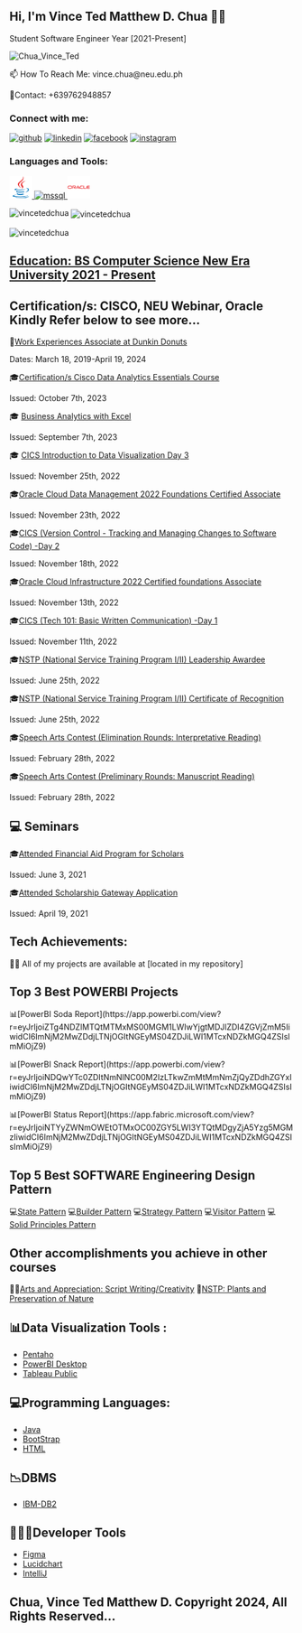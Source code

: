 ## Hi, I'm Vince Ted Matthew D. Chua 👋🏼
Student Software Engineer Year [2021-Present]

![Chua_Vince_Ted](https://github.com/user-attachments/assets/325793d5-8fd1-4911-8e7d-42ac820a1e1e)

<p> 📫 How To Reach Me: vince.chua@neu.edu.ph </p>
<p> 📱Contact: +639762948857 </p>

<h3 align="left">Connect with me:</h3>

[<img src='https://cdn.jsdelivr.net/npm/simple-icons@3.0.1/icons/github.svg' alt='github' height='40'>](https://github.com/VinceTedChua)  [<img src='https://cdn.jsdelivr.net/npm/simple-icons@3.0.1/icons/linkedin.svg' alt='linkedin' height='40'>](https://www.linkedin.com/in/vince-chua/)  [<img src='https://cdn.jsdelivr.net/npm/simple-icons@3.0.1/icons/facebook.svg' alt='facebook' height='40'>](https://www.facebook.com/vincetedmatthew.chua)  [<img src='https://cdn.jsdelivr.net/npm/simple-icons@3.0.1/icons/instagram.svg' alt='instagram' height='40'>](https://www.instagram.com/devinci_delivers/?hl=en/)  


<h3 align="left">Languages and Tools:</h3>
<p align="left"> <a href="https://www.java.com" target="_blank" rel="noreferrer"> <img src="https://raw.githubusercontent.com/devicons/devicon/master/icons/java/java-original.svg" alt="java" width="40" height="40"/> </a> <a href="https://www.microsoft.com/en-us/sql-server" target="_blank" rel="noreferrer"> <img src="https://www.svgrepo.com/show/303229/microsoft-sql-server-logo.svg" alt="mssql" width="40" height="40"/> </a> <a href="https://www.oracle.com/" target="_blank" rel="noreferrer"> <img src="https://raw.githubusercontent.com/devicons/devicon/master/icons/oracle/oracle-original.svg" alt="oracle" width="40" height="40"/> </a> <a </p>

<p><img align="left" src="https://github-readme-stats.vercel.app/api/top-langs?username=vincetedchua&show_icons=true&locale=en&layout=compact" alt="vincetedchua" /></p> 

<p>&nbsp;<img align="center" src="https://github-readme-stats.vercel.app/api?username=vincetedchua&show_icons=true&locale=en" alt="vincetedchua" /></p> 

<p><img align="center" src="https://github-readme-streak-stats.herokuapp.com/?user=vincetedchua&" alt="vincetedchua" /></p>


## [Education: BS Computer Science New Era University 2021 - Present](https://drive.google.com/file/d/13rzvKBhakFlTTd57bSx5P7krGgfOunSr/view?usp=sharing)
## Certification/s: CISCO, NEU Webinar, Oracle Kindly Refer below to see more... 

  💼[Work Experiences Associate at Dunkin Donuts](https://drive.google.com/file/d/1P06xWvihRDGHvhwCc2H_ppF8TyvyCsfm/view?usp=sharing)
     <p> Dates: March 18, 2019-April 19, 2024</p>
    
  🎓[Certification/s Cisco Data Analytics Essentials Course](https://drive.google.com/file/d/1I0ZfSjOpJE6wJbNEOYOdZiTbFzQA4pRn/view?usp=sharing)
     <p>Issued: October 7th, 2023 </p> 
    
  🎓 [Business Analytics with Excel](https://simpli-web.app.link/e/bZpUXV1BTCb)
     <p>Issued: September 7th, 2023 </p> 

  🎓 [CICS Introduction to Data Visualization Day 3](https://drive.google.com/file/d/1kBX3guMOerx7b6aJtO10D_KKV8hpYgjh/view?usp=sharing)
     <p>Issued: November 25th, 2022</p>
  
  🎓[Oracle Cloud Data Management 2022 Foundations Certified Associate](https://catalog-education.oracle.com/pls/certview/sharebadge?id=65A9432863C18C26269D1E6E11CAD20159910CBCD4D3D64597F7DB627310C39B)
     <p>Issued: November 23th, 2022</p>
     
  🎓[CICS (Version Control - Tracking and Managing Changes to Software Code) -Day 2](https://drive.google.com/file/d/1yN0uSllazH5YKNb2TakQzYXR1TyaWor8/view?usp=sharing)
     <p>Issued: November 18th, 2022</p>
     
  🎓[Oracle Cloud Infrastructure 2022 Certified foundations Associate](https://catalog-education.oracle.com/pls/certview/sharebadge?id=8F21E9D494F5332C6E0CB5CB4C608B2F0E6BBF76FFD03AF442C124510807BDB9)
     <p>Issued: November 13th, 2022</p>
  
  🎓[CICS (Tech 101: Basic Written Communication) -Day 1](https://drive.google.com/file/d/1VKj0xL5BSWP0yY9aV8LlS2KZ7SyZGCUd/view?usp=sharing)
     <p>Issued: November 11th, 2022</p>
  
  🎓[NSTP (National Service Training Program I/II) Leadership Awardee ](https://drive.google.com/file/d/1dMyAjYNU_Zeskw6krLaPLLf1_bKy3DnC/view?usp=sharing)
     <p>Issued: June 25th, 2022</p>
  
  🎓[NSTP (National Service Training Program I/II) Certificate of Recognition](https://drive.google.com/file/d/1HGjkPPCZpEXOQP1uSj4suPcy2xeHyzXp/view?usp=sharing)
     <p>Issued: June 25th, 2022</p>
  
  🎓[Speech Arts Contest (Elimination Rounds: Interpretative Reading)](https://drive.google.com/file/d/1-9i2WC_yc4-EpiAoeYfsuXcm7wgHbp7_/view?usp=sharing)
     <p>Issued: February 28th, 2022</p>
  
  🎓[Speech Arts Contest (Preliminary Rounds: Manuscript Reading)](https://drive.google.com/file/d/16MelIA-GQ3O8rAtIMmfnwc_e-xcM4XBR/view?usp=sharing)
     <p>Issued: February 28th, 2022</p>

## 💻 Seminars
  🎓[Attended Financial Aid Program for Scholars](https://drive.google.com/file/d/1SbQU4v_I5MgEOsHhckb75lkU_gI2sAAS/view?usp=sharing)
     <p>Issued: June 3, 2021</p>
  
  🎓[Attended Scholarship Gateway Application](https://drive.google.com/file/d/1-VS405QNVXxJwJA_U_dknd99YhQld_Ie/view?usp=sharing)
     <p>Issued: April 19, 2021</p>

  ## Tech Achievements:
  👨‍💻 All of my projects are available at [located in my repository]

  ## Top 3 Best POWERBI Projects
  
  <p>📊[PowerBI Soda Report](https://app.powerbi.com/view?r=eyJrIjoiZTg4NDZlMTQtMTMxMS00MGM1LWIwYjgtMDJlZDI4ZGVjZmM5IiwidCI6ImNjM2MwZDdjLTNjOGItNGEyMS04ZDJiLWI1MTcxNDZkMGQ4ZSIsImMiOjZ9)</p>
  <p>📊[PowerBI Snack Report](https://app.powerbi.com/view?r=eyJrIjoiNDQwYTc0ZDItNmNlNC00M2IzLTkwZmMtMmNmZjQyZDdhZGYxIiwidCI6ImNjM2MwZDdjLTNjOGItNGEyMS04ZDJiLWI1MTcxNDZkMGQ4ZSIsImMiOjZ9)
  <p>📊[PowerBI Status Report](https://app.fabric.microsoft.com/view?r=eyJrIjoiNTYyZWNmOWEtOTMxOC00ZGY5LWI3YTQtMDgyZjA5Yzg5MGMzIiwidCI6ImNjM2MwZDdjLTNjOGItNGEyMS04ZDJiLWI1MTcxNDZkMGQ4ZSIsImMiOjZ9)

  ##  Top 5 Best SOFTWARE Engineering Design Pattern
  💻[State Pattern](https://github.com/VinceTedChua/statePattern.git)
  💻[Builder Pattern](https://github.com/VinceTedChua/builderPattern.git)
  💻[Strategy Pattern](https://github.com/VinceTedChua/strategyPattern.git)
  💻[Visitor Pattern](https://github.com/VinceTedChua/visitorPattern2.git)
  💻[Solid Principles Pattern](https://github.com/VinceTedChua/solidDesignPrinciples.git)

  ## Other accomplishments you achieve in other courses
  ✍🏻[Arts and Appreciation: Script Writing/Creativity](https://drive.google.com/file/d/1g1w4FPC3ZYP7fSmIYVjRSbfGz2JB6xvE/view?usp=sharing)
  🌱[NSTP: Plants and Preservation of Nature](https://drive.google.com/file/d/10-bao8ineRGIHKizzdS46I58-kj0PSID/view?usp=sharing)


## 📊Data Visualization Tools :  
 * [Pentaho](https://pentaho.com/)
 * [PowerBI Desktop](https://app.powerbi.com/singleSignOn?ru=https%3A%2F%2Fapp.powerbi.com%2F%3FnoSignUpCheck%3D1)
 * [Tableau Public](https://www.tableau.com/)
   
## 💻Programming Languages: 
 * [Java](https://www.java.com/en/)
 * [BootStrap](https://getbootstrap.com/)
 * [HTML](https://www.w3schools.com/html/)

## 📉DBMS
 * [IBM-DB2](https://www.ibm.com/db2)
   
## 👨🏻‍💻Developer Tools
 * [Figma](https://www.ibm.com/db2)
 * [Lucidchart](https://www.lucidchart.com/pages/)
 * [IntelliJ](https://www.jetbrains.com/idea/)

## Chua, Vince Ted Matthew D. Copyright 2024, All Rights Reserved...
